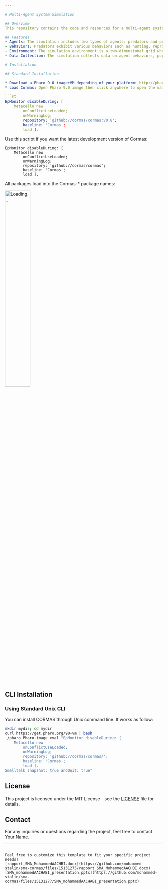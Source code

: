 ```yaml
---

# Multi-Agent System Simulation

## Overview
This repository contains the code and resources for a multi-agent system simulation developed as part of a research project. The simulation models the dynamics of predator-prey interactions in a simulated environment.

## Features
- Agents: The simulation includes two types of agents: predators and prey.
- Behaviors: Predators exhibit various behaviors such as hunting, reproduction, and energy management. Prey exhibit behaviors related to foraging, reproduction, and evasion.
- Environment: The simulation environment is a two-dimensional grid where agents move, interact, and consume resources.
- Data Collection: The simulation collects data on agent behaviors, population dynamics, and resource distribution for analysis.

# Installation

## Standard Installation

* Download a Pharo 9.0 image+VM depending of your platform: http://pharo.org/download
* Load Cormas: Open Pharo 9.0 image then click anywhere to open the main menu. Choose Playground (Ctrl + OW or Cmd + OW) to execute the following script to install the latest stable version of Cormas (`pre-v0.5`). Paste the script below in Playground, select all then right-click and choose Do it (Ctrl+D or Cmd+D) to execute it:

```st
EpMonitor disableDuring: [
    Metacello new
        onConflictUseLoaded;
        onWarningLog;
        repository: 'github://cormas/cormas:v0.8';
        baseline: 'Cormas';
        load ].
```

Use this script if you want the latest development version of Cormas:

```st
EpMonitor disableDuring: [
    Metacello new
        onConflictUseLoaded;
        onWarningLog;
        repository: 'github://cormas/cormas';
        baseline: 'Cormas';
        load ].
```

All packages load into the Cormas-* package names:
<p><img alt="Loading..." src="assets/images/loadingCormas.jpg" style="width: 40%; height: 40%">

## CLI Installation

### Using Standard Unix CLI

You can install CORMAS through Unix command line. It works as follow:

```bash
mkdir mydir; cd mydir
curl https://get.pharo.org/90+vm | bash
./pharo Pharo.image eval "EpMonitor disableDuring: [
	Metacello new
		onConflictUseLoaded;
		onWarningLog;
		repository: 'github://cormas/cormas/';
		baseline: 'Cormas';
		load ]. 
Smalltalk snapshot: true andQuit: true"
```
## License
This project is licensed under the MIT License - see the [LICENSE](LICENSE) file for details.

## Contact
For any inquiries or questions regarding the project, feel free to contact [Your Name](mohammed.achabi@etu.uae.ac.ma).

---
```

Feel free to customize this template to fit your specific project needs!
[rapport_SMA_MohammedAACHBI.docx](https://github.com/mohammed-stalin/sma-cormas/files/15131275/rapport_SMA_MohammedAACHBI.docx)
[SMA_mohammedAACHABI_présentation.pptx](https://github.com/mohammed-stalin/sma-cormas/files/15131277/SMA_mohammedAACHABI_presentation.pptx)
